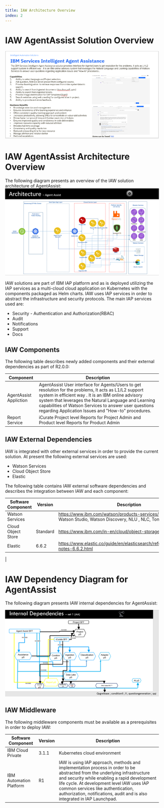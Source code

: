 ```yaml
---
title: IAW Architecture Overview
index: 2
---
```


# IAW AgentAssist Solution Overview

 ![IAW Solution Overview of AA](./assets/AA-Overview.PNG)
 
# IAW AgentAssist Architecture Overview
The following diagram presents an overview of the IAW solution architecture of AgentAssist:
 ![IAW Solution Architecture of AA](./assets/AA-ArchitectureDiagram.PNG)

IAW solutions are part of IBM IAP platform and as is deployed utilizing the IAP services as a multi-cloud cloud application on  Kubernetes with the components packaged as Helm charts. IAW uses IAP services in order to abstract the infrastructure and security protocols. The main IAP services used are:
- Security - Authentication and Authorization(RBAC)
- Audit
- Notifications 
- Support
- Docs

## IAW Components
The following table describes newly added components and their external dependencies as part of R2.0.0:

| Component |  Description |
|---|---|
| AgentAssist Appliction | AgentAssist User interface for Agents/Users to get resolution for the problems, It acts as L1/L2 support system in efficient way . It is an IBM online advisory system that leverages the Natural Language and Learning capabilities of Watson Services to answer user questions regarding Application Issues and "How-to" procedures. | 
| Report Service | iCurate Project level Reports for Project Admin and Product level Reports for Product Admin | 


## IAW External Dependencies
IAW is  integrated with other external services in order to provide the current solution. At present the following external services are used:
- Watson Services
- Cloud Object Store 
- Elastic

The following table contains IAW external software dependencies and describes the integration between IAW and each component:

| Software Component |  Version | Description |
|---|---|--|
| Watson Services |  | https://www.ibm.com/watson/products-services/  Watson Assistant , Watson Studio, Watson Discovery, NLU , NLC, Tone Analyzer |
| Cloud Object Store | Standard | https://www.ibm.com/in-en/cloud/object-storage |
| Elastic | 6.6.2| https://www.elastic.co/guide/en/elasticsearch/reference/6.6/release-notes-6.6.2.html
 |
 

# IAW Dependency Diagram for AgentAssist
The following diagram presents IAW internal dependencies for AgentAssist:

 ![IAW Internal Dependency](./assets/AA-DependencyDiagram.PNG)


## IAW Middleware 
The following middleware components must be available as a prerequisites in order to deploy IAW:

| Software Component |  Version | Description |
|---|---|--|
| IBM Cloud Private | 3.1.1 | Kubernetes cloud environment |
| IBM Automation Platform | R1 |  IAW is using IAP  approach, methods and implementation process in order to be abstracted from the underlying infrastructure and security while enabling a rapid development life cycle. At development level IAW uses IAP common services like authentication, authorization, notifications, audit and is also integrated in IAP Launchpad. |
